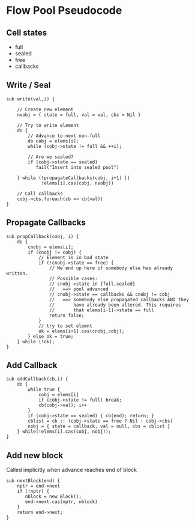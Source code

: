 # Flow Pool Pseudocode

## Cell states
* full
* sealed
* free
* callbacks

## Write / Seal
    sub write(val,i) {

        // Create new element
        nvobj = { state = full, val = val, cbs = Nil }

        // Try to write element
        do {
            // Advance to next non-full
            do cobj = elems[i];
            while (cobj->state != full && ++i);

            // Are we sealed?
            if (cobj->state == sealed)
               fail("Insert into sealed pool")

        } while (!propagateCallbacks(cobj, i+1) ||
                 !elems[i].cas(cobj, nvobj))

        // Call callbacks
        cobj->cbs.foreach(cb => cb(val))
    }

## Propagate Callbacks
    sub propCallback(cobj, i) {
        do {
            cnobj = elems[i];
            if (cnobj != cobj) {
                // Element is in bad state
                if (!cnobj->state == free) {
                    // We end up here if somebody else has already written.
                    // Possible cases:
                    // cnobj->state in {full,sealed}
                    //   ==> pool advanced
                    // cnobj->state == callbacks && cnobj != cobj
                    //   ==> somebody else propagated callbacks AND they
                    //       have already been altered. This requires
                    //       that elems[i-1]->state == full
                    return false;
                }
                // try to set elemnt
                ok = elems[i+1].cas(cnobj,cobj);
            } else ok = true;
        } while (!ok);     
    }


## Add Callback
    sub addCallback(cb,i) {
        do {
            while true {
                cobj = elems[i]
                if (cobj->state != full) break;
                cb(cobj->val); i++
            }
            if (cobj->state == sealed) { cb(end); return; }
            cblist = cb :: (cobj->state == free ? Nil : cobj->cbs)
            nobj = { state = callback, val = null, cbs = cblist }
        } while(!elems[i].cas(cobj, nobj));
    }

## Add new block
Called implicitly when advance reaches end of block

    sub nextBlock(end) {
        nptr = end->next
        if (!nptr) {
           nblock = new Block();
           end->next.cas(nptr, nblock)
        }
        return end->next;
    }